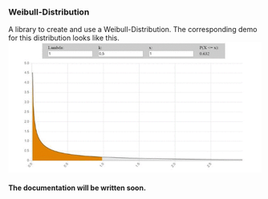 ### Weibull-Distribution
A library to create and use a Weibull-Distribution.
The corresponding demo for this distribution looks like this.
![Weibull-Distribution](/doc/media/distribution_illustration/weibull_distribution.gif)
#### The documentation will be written soon.